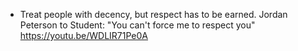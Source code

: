 - Treat people with decency, but respect has to be earned. Jordan Peterson to Student: "You can't force me to respect you" https://youtu.be/WDLIR71Pe0A